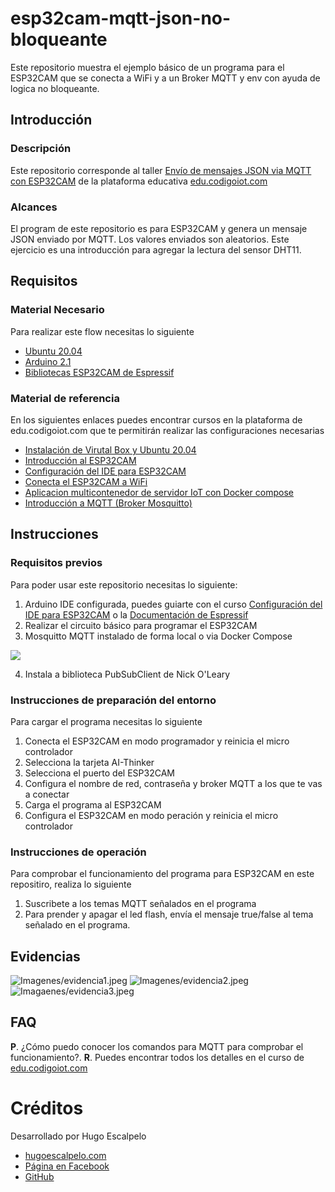 # esp32cam-mqtt-json-no-bloqueante
Este repositorio muestra el ejemplo básico de un programa para el ESP32CAM que se conecta a WiFi y a un Broker MQTT y env con ayuda de logica no bloqueante.

## Introducción

### Descripción
Este repositorio corresponde al taller [Envío de mensajes JSON via MQTT con ESP32CAM](https://edu.codigoiot.com/course/view.php?id=1002) de la plataforma educativa [edu.codigoiot.com](https://edu.codigoiot.com/)

### Alcances
El program de este repositorio es para ESP32CAM y genera un mensaje JSON enviado por MQTT. Los valores enviados son aleatorios. Este ejercicio es una introducción para agregar la lectura del sensor DHT11.

## Requisitos
### Material Necesario

Para realizar este flow necesitas lo siguiente

- [Ubuntu 20.04](https://releases.ubuntu.com/20.04/)
- [Arduino 2.1](https://www.arduino.cc/en/software)
- [Bibliotecas ESP32CAM de Espressif](https://docs.espressif.com/projects/arduino-esp32/en/latest/installing.html)

### Material de referencia

En los siguientes enlaces puedes encontrar cursos en la plataforma de edu.codigoiot.com que te permitirán realizar las configuraciones necesarias

- [Instalación de Virutal Box y Ubuntu 20.04](https://edu.codigoiot.com/course/view.php?id=812)
- [Introducción al ESP32CAM](https://edu.codigoiot.com/course/view.php?id=829)
- [Configuración del IDE para ESP32CAM](https://edu.codigoiot.com/course/view.php?id=850)
- [Conecta el ESP32CAM a WiFi](https://edu.codigoiot.com/course/view.php?id=852)
- [Aplicacion multicontenedor de servidor IoT con Docker compose](https://edu.codigoiot.com/mod/lesson/view.php?id=3889&pageid=3804&startlastseen=no)
- [Introducción a MQTT (Broker Mosquitto)](https://edu.codigoiot.com/course/view.php?id=851)

## Instrucciones

### Requisitos previos

Para poder usar este repositorio necesitas lo siguiente:

1. Arduino IDE configurada, puedes guiarte con el curso [Configuración del IDE para ESP32CAM](https://edu.codigoiot.com/course/view.php?id=850) o la [Documentación de Espressif](https://docs.espressif.com/projects/arduino-esp32/en/latest/installing.html)
2. Realizar el circuito básico para programar el ESP32CAM
3. Mosquitto MQTT instalado de forma local o via Docker Compose

![](https://github.com/hugoescalpelo/esp32cam-mqtt-json-no-bloqueante/blob/main/Imagenes/img01.png?raw=true)

4. Instala a biblioteca PubSubClient de Nick O'Leary

### Instrucciones de preparación del entorno

Para cargar el programa necesitas lo siguiente

1. Conecta el ESP32CAM en modo programador y reinicia el micro controlador
2. Selecciona la tarjeta AI-Thinker
3. Selecciona el puerto del ESP32CAM
4. Configura el nombre de red, contraseña y broker MQTT a los que te vas a conectar
5. Carga el programa al ESP32CAM
6. Configura el ESP32CAM en modo peración y reinicia el micro controlador

### Instrucciones de operación

Para comprobar el funcionamiento del programa para ESP32CAM en este repositiro, realiza lo siguiente

1. Suscribete a los temas MQTT señalados en el programa
2. Para prender y apagar el led flash, envía el mensaje true/false al tema señalado en el programa.

## Evidencias

![Imagenes/evidencia1.jpeg]()
![Imagenes/evidencia2.jpeg]()
![Imagaenes/evidencia3.jpeg]()

## FAQ
**P**. ¿Cómo puedo conocer los comandos para MQTT para comprobar el funcionamiento?. **R**. Puedes encontrar todos los detalles en el curso de [edu.codigoiot.com](edu.codigoiot.com)

# Créditos

Desarrollado por Hugo Escalpelo
- [hugoescalpelo.com](https://hugoescalpelo.com/)
- [Página en Facebook](https://www.facebook.com/Hugo-Escalpelo-Profesional-337708683840136)
- [GitHub](https://github.com/hugoescalpelo)